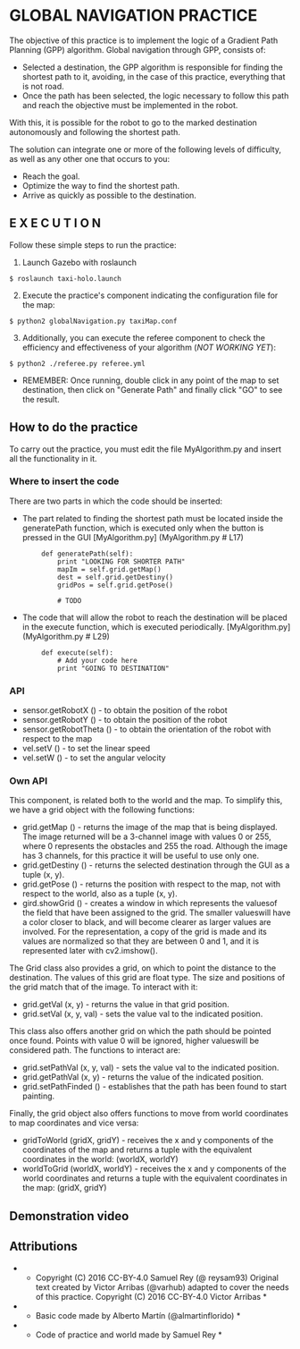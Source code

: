 # GLOBAL NAVIGATION PRACTICE

The objective of this practice is to implement the logic of a Gradient Path 
Planning (GPP) algorithm. Global navigation through GPP, consists of:

- Selected a destination, the GPP algorithm is responsible for finding the 
shortest path to it, avoiding, in the case of this practice, everything that is 
not road.
- Once the path has been selected, the logic necessary to follow this path and 
reach the objective must be implemented in the robot.

With this, it is possible for the robot to go to the marked destination 
autonomously and following the shortest path.

The solution can integrate one or more of the following levels
of difficulty, as well as any other one that occurs to you:
* Reach the goal.
* Optimize the way to find the shortest path.
* Arrive as quickly as possible to the destination.

## E X E C U T I O N

Follow these simple steps to run the practice:
1. Launch Gazebo with roslaunch
```
$ roslaunch taxi-holo.launch
```

2. Execute the practice's component indicating the configuration file for the map:
```
$ python2 globalNavigation.py taxiMap.conf
```

3. Additionally, you can execute the referee component to check the efficiency 
and effectiveness of your algorithm (*NOT WORKING YET*):
```
$ python2 ./referee.py referee.yml
```
    
* REMEMBER: Once running, double click in any point of the map to set destination,
  then click on "Generate Path" and finally click "GO" to see the result.

## How to do the practice
To carry out the practice, you must edit the file MyAlgorithm.py and insert all 
the functionality in it.

### Where to insert the code
There are two parts in which the code should be inserted:

- The part related to finding the shortest path must be located inside the 
generatePath function, which is executed only when the button is pressed in 
the GUI [MyAlgorithm.py] (MyAlgorithm.py # L17)
```
        def generatePath(self):
            print "LOOKING FOR SHORTER PATH"
            mapIm = self.grid.getMap()      
            dest = self.grid.getDestiny()   
            gridPos = self.grid.getPose()

            # TODO
```

- The code that will allow the robot to reach the destination will be placed in 
the execute function, which is executed periodically. 
[MyAlgorithm.py] (MyAlgorithm.py # L29)

```
        def execute(self):
            # Add your code here
            print "GOING TO DESTINATION"
```

### API
* sensor.getRobotX () - to obtain the position of the robot
* sensor.getRobotY () - to obtain the position of the robot
* sensor.getRobotTheta () - to obtain the orientation of the robot with respect to the map
* vel.setV () - to set the linear speed
* vel.setW () - to set the angular velocity


### Own API
This component, is related both to the world and the map. To simplify this, we 
have a grid object with the following functions:
* grid.getMap () - returns the image of the map that is being displayed. 
The image returned will be a 3-channel image with values 0 or 255, 
where 0 represents the obstacles and 255 the road. Although the image has 3 
channels, for this practice it will be useful to use only one.
* grid.getDestiny () - returns the selected destination through the GUI as 
a tuple (x, y).
* grid.getPose () - returns the position with respect to the map, not with 
respect to the world, also as a tuple (x, y).
* gird.showGrid () - creates a window in which represents the values ​​of the 
field that have been assigned to the grid. The smaller values ​​will have a color 
closer to black, and will become clearer as larger values ​​are involved. For the 
representation, a copy of the grid is made and its values ​​are normalized so that 
they are between 0 and 1, and it is represented later with cv2.imshow().

The Grid class also provides a grid, on which to point the distance to the 
destination. The values ​​of this grid are float type. The size and positions of 
the grid match that of the image. To interact with it:
* grid.getVal (x, y) - returns the value in that grid position.
* grid.setVal (x, y, val) - sets the value val to the indicated position.

This class also offers another grid on which the path should be pointed once found. 
Points with value 0 will be ignored, higher values ​​will be considered path. 
The functions to interact are:
* grid.setPathVal (x, y, val) - sets the value val to the indicated position.
* grid.getPathVal (x, y) - returns the value of the indicated position.
* grid.setPathFinded () - establishes that the path has been found to start painting.

Finally, the grid object also offers functions to move from world coordinates to 
map coordinates and vice versa:
* gridToWorld (gridX, gridY) - receives the x and y components of the coordinates 
of the map and returns a tuple with the equivalent coordinates in the world: (worldX, worldY)
* worldToGrid (worldX, worldY) - receives the x and y components of the world 
coordinates and returns a tuple with the equivalent coordinates in the map: (gridX, gridY)


## Demonstration video


## Attributions
* * Copyright (C) 2016 CC-BY-4.0 Samuel Rey (@ reysam93)
Original text created by Victor Arribas (@varhub) adapted to cover the needs of 
this practice. Copyright (C) 2016 CC-BY-4.0 Victor Arribas *

* * Basic code made by Alberto Martín (@almartinflorido) *
* * Code of practice and world made by Samuel Rey *
